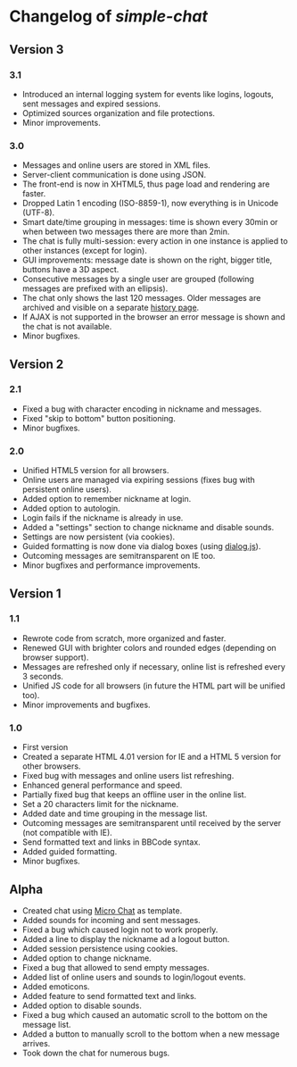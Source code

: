 # Changelog of *simple-chat* #

## Version 3 ##

### 3.1 ###

- Introduced an internal logging system for events like logins, logouts, sent messages and expired sessions.
- Optimized sources organization and file protections.
- Minor improvements.

### 3.0 ###

- Messages and online users are stored in XML files.
- Server-client communication is done using JSON.
- The front-end is now in XHTML5, thus page load and rendering are faster.
- Dropped Latin 1 encoding (ISO-8859-1), now everything is in Unicode (UTF-8).
- Smart date/time grouping in messages: time is shown every 30min or when between two messages there are more than 2min.
- The chat is fully multi-session: every action in one instance is applied to other instances (except for login).
- GUI improvements: message date is shown on the right, bigger title, buttons have a 3D aspect.
- Consecutive messages by a single user are grouped (following messages are prefixed with an ellipsis).
- The chat only shows the last 120 messages. Older messages are archived and visible on a separate [history page][history].
- If AJAX is not supported in the browser an error message is shown and the chat is not available.
- Minor bugfixes.


## Version 2 ##

### 2.1 ###

- Fixed a bug with character encoding in nickname and messages.
- Fixed "skip to bottom" button positioning.
- Minor bugfixes.

### 2.0 ###

- Unified HTML5 version for all browsers.
- Online users are managed via expiring sessions (fixes bug with persistent online users).
- Added option to remember nickname at login.
- Added option to autologin.
- Login fails if the nickname is already in use.
- Added a "settings" section to change nickname and disable sounds.
- Settings are now persistent (via cookies).
- Guided formatting is now done via dialog boxes (using [dialog.js][dialog]).
- Outcoming messages are semitransparent on IE too.
- Minor bugfixes and performance improvements.


## Version 1 ##

### 1.1 ###

- Rewrote code from scratch, more organized and faster.
- Renewed GUI with brighter colors and rounded edges (depending on browser support).
- Messages are refreshed only if necessary, online list is refreshed every 3 seconds.
- Unified JS code for all browsers (in future the HTML part will be unified too).
- Minor improvements and bugfixes.

### 1.0 ###

- First version
- Created a separate HTML 4.01 version for IE and a HTML 5 version for other browsers.
- Fixed bug with messages and online users list refreshing.
- Enhanced general performance and speed.
- Partially fixed bug that keeps an offline user in the online list.
- Set a 20 characters limit for the nickname.
- Added date and time grouping in the message list.
- Outcoming messages are semitransparent until received by the server (not compatible with IE).
- Send formatted text and links in BBCode syntax.
- Added guided formatting.
- Minor bugfixes.


## Alpha ##

- Created chat using [Micro Chat][micro-chat] as template.
- Added sounds for incoming and sent messages.
- Fixed a bug which caused login not to work properly.
- Added a line to display the nickname ad a logout button.
- Added session persistence using cookies.
- Added option to change nickname.
- Fixed a bug that allowed to send empty messages.
- Added list of online users and sounds to login/logout events.
- Added emoticons.
- Added feature to send formatted text and links.
- Added option to disable sounds.
- Fixed a bug which caused an automatic scroll to the bottom on the message list.
- Added a button to manually scroll to the bottom when a new message arrives.
- Took down the chat for numerous bugs.


[micro-chat]: http://www.phptoys.com/product/micro-chat.html
[dialog]: https://github.com/mttbernardini/dialog
[history]: history.php
